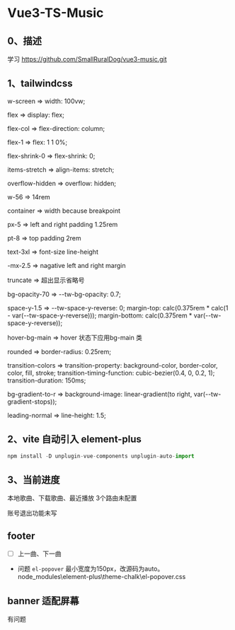 # Vue3-TS-Music

## 0、描述

学习 https://github.com/SmallRuralDog/vue3-music.git

## 1、tailwindcss

w-screen => width: 100vw;

flex => display: flex;

flex-col => flex-direction: column;

flex-1 => flex: 1 1 0%;

flex-shrink-0 => flex-shrink: 0;

items-stretch => align-items: stretch;

overflow-hidden => overflow: hidden;

w-56 => 14rem










container => width because breakpoint

px-5 => left and right padding 1.25rem

pt-8 => top padding 2rem

text-3xl => font-size line-height

-mx-2.5 => nagative left and right margin

truncate => 超出显示省略号

bg-opacity-70 => --tw-bg-opacity: 0.7;

space-y-1.5 => --tw-space-y-reverse: 0;
                margin-top: calc(0.375rem * calc(1 - var(--tw-space-y-reverse)));
                margin-bottom: calc(0.375rem * var(--tw-space-y-reverse));

hover-bg-main => hover 状态下应用bg-main 类

rounded	=> border-radius: 0.25rem;

transition-colors => transition-property: background-color, border-color, color, fill, stroke;
                    transition-timing-function: cubic-bezier(0.4, 0, 0.2, 1);
                    transition-duration: 150ms;

bg-gradient-to-r => background-image: linear-gradient(to right, var(--tw-gradient-stops));

leading-normal => line-height: 1.5;

## 2、vite 自动引入 element-plus

```javascript
npm install -D unplugin-vue-components unplugin-auto-import
```

## 3、当前进度

本地歌曲、下载歌曲、最近播放 3个路由未配置

账号退出功能未写

## footer

- [ ] 上一曲、下一曲

+ 问题
`el-popover` 最小宽度为150px，改源码为auto。
node_modules\element-plus\theme-chalk\el-popover.css

## banner 适配屏幕

有问题